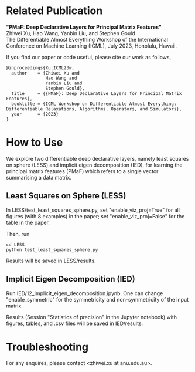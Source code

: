 # Related Publication

**"PMaF: Deep Declarative Layers for Principal Matrix Features"** \
Zhiwei Xu, Hao Wang, Yanbin Liu, and Stephen Gould\
The Differentiable Almost Everything Workshop of the International Conference on Machine Learning (ICML), July 2023, Honolulu, Hawaii.

If you find our paper or code useful, please cite our work as follows,
```
@inproceedings{Xu:ICML23w,
  author    = {Zhiwei Xu and
               Hao Wang and
               Yanbin Liu and
               Stephen Gould},
  title     = {{PMaF}: Deep Declarative Layers for Principal Matrix Features},
  booktitle = {ICML Workshop on Differentiable Almost Everything: Differentiable Relaxations, Algorithms, Operators, and Simulators},
  year      = {2023}
}
```

# How to Use
We explore two differentiable deep declarative layers, namely least squares on sphere (LESS) and implicit eigen decomposition (IED), for learning the principal matrix features (PMaF) which refers to a single vector summarising a data matrix.

## Least Squares on Sphere (LESS)
In LESS/test_least_squares_sphere.py, set "enable_viz_proj=True" for all figures (with 8 examples) in the paper;
set "enable_viz_proj=False" for the table in the paper.

Then, run
```
cd LESS
python test_least_squares_sphere.py
```
Results will be saved in LESS/results.

## Implicit Eigen Decomposition (IED)
Run IED/12_implicit_eigen_decomposition.ipynb.
One can change "enable_symmetric" for the symmetricity and non-symmetricity of the input matrix.

Results (Session "Statistics of precision" in the Jupyter notebook) with figures, tables, and .csv files will be saved in IED/results.

# Troubleshooting
For any enquires, please contact <zhiwei.xu at anu.edu.au>.

